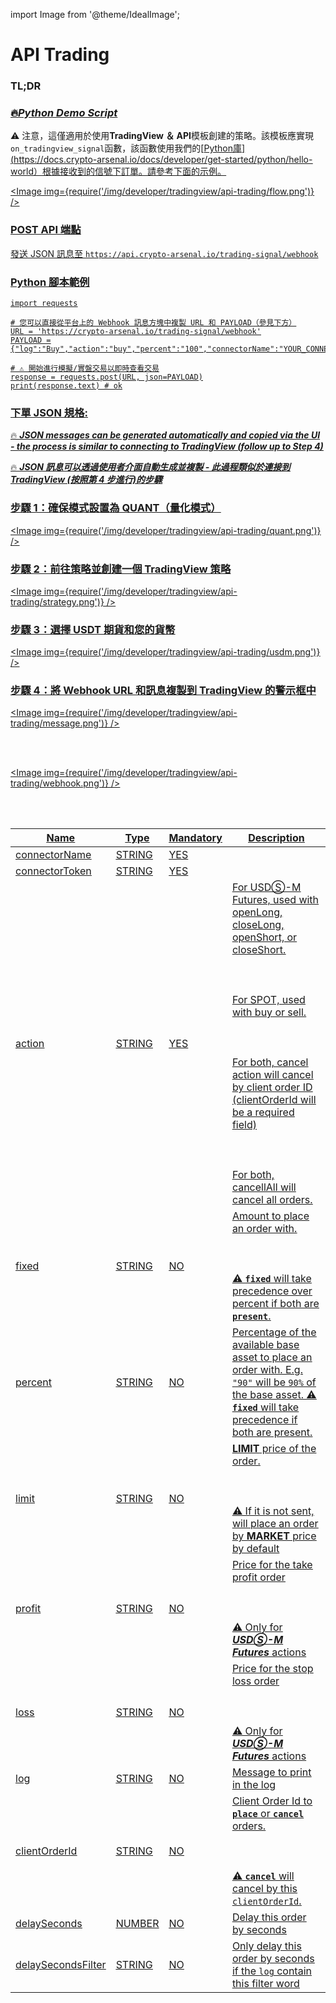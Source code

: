import Image from '@theme/IdealImage';

# API Trading

### TL;DR

### [🔥<u>_Python Demo Script_</u>](https://colab.research.google.com/drive/1Patm1mcPO3st5xTk2d2eQxBN6GTOt5z7?usp=sharing)

⚠️ 注意，這僅適用於使用**TradingView ＆ API**模板創建的策略。該模板應實現`on_tradingview_signal`函數，該函數使用我們的[<u>Python庫<u/>](https://docs.crypto-arsenal.io/docs/developer/get-started/python/hello-world）根據接收到的信號下訂單。請參考下面的示例。

<Image img={require('/img/developer/tradingview/api-trading/flow.png')} />

### POST API 端點

發送 JSON 訊息至 `https://api.crypto-arsenal.io/trading-signal/webhook`

### Python 腳本範例

```
import requests

# 您可以直接從平台上的 Webhook 訊息方塊中複製 URL 和 PAYLOAD（參見下方）
URL = 'https://crypto-arsenal.io/trading-signal/webhook'
PAYLOAD ={"log":"Buy","action":"buy","percent":"100","connectorName":"YOUR_CONNECTOR","connectorToken":"YOUR_TOKEN"}

# ⚠️ 開始進行模擬/實盤交易以即時查看交易
response = requests.post(URL, json=PAYLOAD)
print(response.text) # ok
```

### 下單 JSON 規格:

🔥 **_JSON messages can be generated automatically and copied via the UI - the process is similar to [<u>connecting to TradingView</u>](https://help.crypto-arsenal.io/en/articles/6456240-automate-tradingview-strategy) (follow up to Step 4)_**

🔥 **_JSON 訊息可以透過使用者介面自動生成並複製 - 此過程類似於[<u>連接到 TradingView</u>](https://help.crypto-arsenal.io/en/articles/6456240-automate-tradingview-strategy) (按照第 4 步進行)的步驟_**

### 步驟 1：確保模式設置為 QUANT（量化模式）

<Image img={require('/img/developer/tradingview/api-trading/quant.png')} />

### 步驟 2：前往[<u>策略</u>](https://crypto-arsenal.io/strategies)並創建一個 TradingView 策略

<Image img={require('/img/developer/tradingview/api-trading/strategy.png')} />

### 步驟 3：選擇 USDT 期貨和您的貨幣

<Image img={require('/img/developer/tradingview/api-trading/usdm.png')} />

### 步驟 4：將 Webhook URL 和訊息複製到 TradingView 的警示框中

<Image img={require('/img/developer/tradingview/api-trading/message.png')} />

<br></br>

<Image img={require('/img/developer/tradingview/api-trading/webhook.png')} />

<br></br>

| Name               | Type   | Mandatory | Description                   |
| ------------------ | ------ | --------- | ----------------------------- |
| connectorName      | STRING | YES       |
| connectorToken     | STRING | YES       |
| action             | STRING | YES       | For USDⓈ-M Futures, used with openLong, closeLong, openShort, or closeShort.<br></br><br></br>For SPOT, used with buy or sell.<br></br><br></br>For both, cancel action will cancel by client order ID (clientOrderId will be a required field)<br></br><br></br>For both, cancellAll will cancel all orders.
| fixed              | STRING | NO        | Amount to place an order with.<br></br><br></br>⚠️ **```fixed```** will take precedence over percent if both are **```present```**.
| percent            | STRING | NO        | Percentage of the available base asset to place an order with. E.g. ```"90"``` will be ```90%``` of the base asset. ⚠️ **```fixed```** will take precedence if both are present.
| limit              | STRING | NO        | **LIMIT** price of the order.<br></br><br></br>⚠️ If it is not sent, will place an order by **MARKET** price by default
| profit             | STRING | NO        | Price for the take profit order<br></br><br></br>⚠️ Only for ***USDⓈ-M Futures*** actions
| loss               | STRING | NO        | Price for the stop loss order<br></br><br></br>⚠️ Only for ***USDⓈ-M Futures*** actions
| log                | STRING | NO        | Message to print in the log
| clientOrderId      | STRING | NO        | Client Order Id to **```place```** or **```cancel```** orders.<br></br><br></br>⚠️  **```cancel```** will cancel by this ```clientOrderId```. 
| delaySeconds       | NUMBER | NO        | Delay this order by seconds
| delaySecondsFilter | STRING | NO        | Only delay this order by seconds if the ```log``` contain this filter word